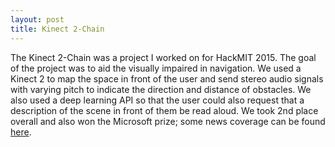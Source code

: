 ```yaml
---
layout: post
title: Kinect 2-Chain
---
```


The Kinect 2-Chain was a project I worked on for HackMIT 2015. The goal of the project was to aid the visually impaired in navigation. We used a Kinect 2 to map the space in front of the user and send stereo audio signals with varying pitch to indicate the direction and distance of obstacles. We also used a deep learning API so that the user could also request that a description of the scene in front of them be read aloud. We took 2nd place overall and also won the Microsoft prize; some news coverage can be found [here](https://blogs.msdn.microsoft.com/microsoftimagine/2015/11/05/focus-on-problems-not-solutions-to-win-hackathons/).